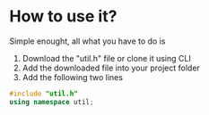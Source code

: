# How to use it?
Simple enought, all what you have to do is 
1) Download the "util.h" file or clone it using CLI
2) Add the downloaded file into your project folder
3) Add the following two lines
```c++
#include "util.h"
using namespace util;
```
